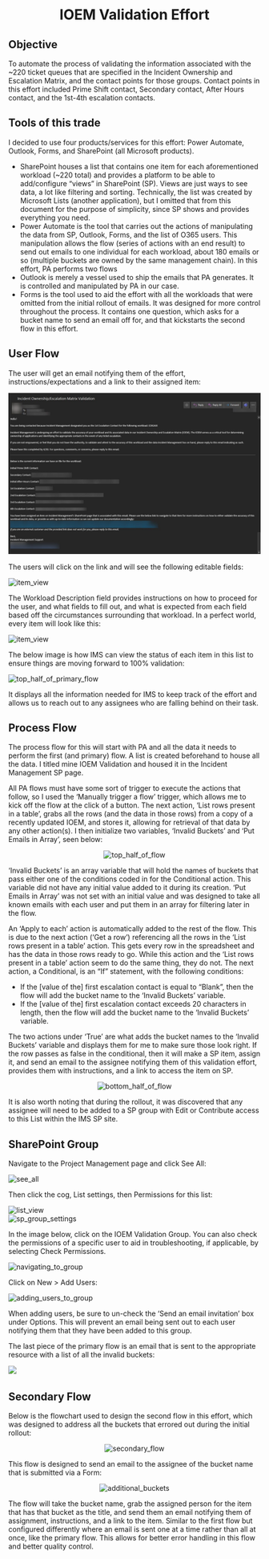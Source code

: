 <h1 align= center>IOEM Validation Effort</h1>
<h2>Objective</h2>
To automate the process of validating the information associated with the ~220 ticket queues that are specified in the Incident Ownership and Escalation Matrix, and the contact points for those groups. Contact points in this effort included Prime Shift contact, Secondary contact, After Hours contact, and the 1st-4th escalation contacts. 
<h2>Tools of this trade</h2>
<p>I decided to use four products/services for this effort: Power Automate, Outlook, Forms, and SharePoint (all Microsoft products).</p>
<ul>
 <li>SharePoint houses a list that contains one item for each aforementioned workload (~220 total) and provides a platform to be able to add/configure “views” in SharePoint (SP). Views are just ways to see data, a lot like filtering and sorting. Technically, the list was created by Microsoft Lists (another application), but I omitted that from this document for the purpose of simplicity, since SP shows and provides everything you need.</li>
 <li>Power Automate is the tool that carries out the actions of manipulating the data from SP, Outlook, Forms, and the list of O365 users. This manipulation allows the flow (series of actions with an end result) to send out emails to one individual for each workload, about 180 emails or so (multiple buckets are owned by the same management chain). In this effort, PA performs two flows</li>
 <li>Outlook is merely a vessel used to ship the emails that PA generates. It is controlled and manipulated by PA in our case.</li>
 <li>Forms is the tool used to aid the effort with all the workloads that were omitted from the initial rollout of emails. It was designed for more control throughout the process. It contains one question, which asks for a bucket name to send an email off for, and that kickstarts the second flow in this effort. 
</li> 
</ul>
<h2>User Flow</h2>
<p>The user will get an email notifying them of the effort, instructions/expectations and a link to their assigned item:</p>
<img src="Assets/IOEM%20Validation/user_email.jpg">
<p>The users will click on the link and will see the following editable fields:</p>
<img src="https://github.com/theLiberater-er/PowerPlatform/blob/b54434c160d2e63a7b382e39c876aeb4d465e203/Assets/IOEM%20Validation/IOEM%20write-up11.png" alt="item_view"> 
<p>The Workload Description field provides instructions on how to proceed for the user, and what fields to fill out, and what is expected from each field based off the circumstances surrounding that workload. In a perfect world, every item will look like this:</p>
<img src="https://github.com/theLiberater-er/PowerPlatform/blob/b92ecb3050aea09e44f27e6786dcc3be36cc62e9/Assets/IOEM%20Validation/IOEM%20write-up2.png" alt="item_view">
<p>The below image is how IMS can view the status of each item in this list to ensure things are moving forward to 100% validation:</p>
<img src="https://github.com/theLiberater-er/PowerPlatform/blob/70c541a64b9e07f6beda274384ab21cc9c918a99/Assets/IOEM%20Validation/IOEM%20write-up3.png" alt="top_half_of_primary_flow">
<p>It displays all the information needed for IMS to keep track of the effort and allows us to reach out to any assignees who are falling behind on their task.</p> 
<h2>Process Flow</h2>
<p>The process flow for this will start with PA and all the data it needs to perform the first (and primary) flow. A list is created beforehand to house all the data. I titled mine IOEM Validation and housed it in the Incident Management SP page.</p> 
<p>All PA flows must have some sort of trigger to execute the actions that follow, so I used the ‘Manually trigger a flow’ trigger, which allows me to kick off the flow at the click of a button. The next action, ‘List rows present in a table’, grabs all the rows (and the data in those rows) from a copy of a recently updated IOEM, and stores it, allowing for retrieval of that data by any other action(s). I then initialize two variables, ‘Invalid Buckets’ and ‘Put Emails in Array’, seen below:</p>
<p align= center><img src="https://github.com/theLiberater-er/PowerPlatform/blob/5d2bb48420883a4ddc4e385f0b8ea57d49142467/Assets/IOEM%20Validation/primary_flow_1.png" alt="top_half_of_flow"></p>
<p>‘Invalid Buckets’ is an array variable that will hold the names of buckets that pass either one of the conditions coded in for the Conditional action. This variable did not have any initial value added to it during its creation. ‘Put Emails in Array’ was not set with an initial value and was designed to take all known emails with each user and put them in an array for filtering later in the flow.</p> 
<p>An ‘Apply to each’ action is automatically added to the rest of the flow. This is due to the next action (‘Get a row’) referencing all the rows in the ‘List rows present in a table’ action. This gets every row in the spreadsheet and has the data in those rows ready to go. While this action and the ‘List rows present in a table’ action seem to do the same thing, they do not. The next action, a Conditional, is an “If” statement, with the following conditions:</p> 
<ul>
<li>If the [value of the] first escalation contact is equal to “Blank”, then the flow will add the bucket name to the ‘Invalid Buckets’ variable.</li> 
<li>If the [value of the] first escalation contact exceeds 20 characters in length, then the flow will add the bucket name to the ‘Invalid Buckets’ variable.</li> 
</ul>
<p>The two actions under ‘True’ are what adds the bucket names to the ‘Invalid Buckets’ variable and displays them for me to make sure those look right. If the row passes as false in the conditional, then it will make a SP item, assign it, and send an email to the assignee notifying them of this validation effort, provides them with instructions, and a link to access the item on SP.</p> 
<p align= center><img src="https://github.com/theLiberater-er/PowerPlatform/blob/3fbca73b62eca39f5ce01adeb491d132970b79f9/Assets/IOEM%20Validation/primary_flow.png" alt="bottom_half_of_flow"></p>
<p>It is also worth noting that during the rollout, it was discovered that any assignee will need to be added to a SP group with Edit or Contribute access to this List within the IMS SP site.</p> 
<h2>SharePoint Group</h2>
<p>Navigate to the Project Management page and click See All:</p>
<img src="https://github.com/theLiberater-er/PowerPlatform/blob/a9c870cd03c08245c30612c29b42556419c557de/Assets/IOEM%20Validation/ioem%20write-up12.png" alt="see_all">
<p>Then click the cog, List settings, then Permissions for this list:</p>   
<img src="https://github.com/theLiberater-er/PowerPlatform/blob/795c41fb8f1b022989a987cde8f7f516ee6aba60/Assets/IOEM%20Validation/ioem%20write-up13.png" alt="list_view"><br>
<img src="https://github.com/theLiberater-er/PowerPlatform/blob/795c41fb8f1b022989a987cde8f7f516ee6aba60/Assets/IOEM%20Validation/IOEM%20write-up14.png" alt="sp_group_settings">
<p>In the image below, click on the IOEM Validation Group. You can also check the permissions of a specific user to aid in troubleshooting, if applicable, by selecting Check Permissions.</p> 
<img src="https://github.com/theLiberater-er/PowerPlatform/blob/795c41fb8f1b022989a987cde8f7f516ee6aba60/Assets/IOEM%20Validation/IOEM%20write-up15.png" alt="navigating_to_group">
<p>Click on New > Add Users:</p>
<img src="https://github.com/theLiberater-er/PowerPlatform/blob/795c41fb8f1b022989a987cde8f7f516ee6aba60/Assets/IOEM%20Validation/IOEM%20write-up16.png" alt="adding_users_to_group">
<p>When adding users, be sure to un-check the ‘Send an email invitation’ box under Options. This will prevent an email being sent out to each user notifying them that they have been added to this group.</p> 
<p>The last piece of the primary flow is an email that is sent to the appropriate resource with a list of all the invalid buckets:</p>
<img src="https://github.com/theLiberater-er/PowerPlatform/blob/795c41fb8f1b022989a987cde8f7f516ee6aba60/Assets/IOEM%20Validation/IOEM%20write-up17.png"> 
<h2>Secondary Flow</h2>
<p>Below is the flowchart used to design the second flow in this effort, which was designed to address all the buckets that errored out during the initial rollout:</p>
<p align= center><img src="https://github.com/theLiberater-er/PowerPlatform/blob/795c41fb8f1b022989a987cde8f7f516ee6aba60/Assets/IOEM%20Validation/secondary_flow.png" alt="secondary_flow"></p>
<p>This flow is designed to send an email to the assignee of the bucket name that is submitted via a Form:</p>
<p align= center><img src="https://github.com/theLiberater-er/PowerPlatform/blob/795c41fb8f1b022989a987cde8f7f516ee6aba60/Assets/IOEM%20Validation/additional_buckets.png" alt="additional_buckets"></p>
<p>The flow will take the bucket name, grab the assigned person for the item that has that bucket as the title, and send them an email notifying them of assignment, instructions, and a link to the item. Similar to the first flow but configured differently where an email is sent one at a time rather than all at once, like the primary flow. This allows for better error handling in this flow and better quality control.</p> 
